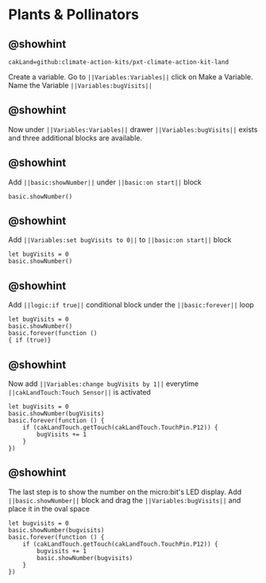 # Plants & Pollinators

## @showhint
```package
cakLand=github:climate-action-kits/pxt-climate-action-kit-land
```
Create a variable. Go to ``||Variables:Variables||`` click on Make a Variable. 
Name the Variable ``||Variables:bugVisits||``

## @showhint
Now under ``||Variables:Variables||`` drawer ``||Variables:bugVisits||`` exists 
and three additional blocks are available.

## @showhint
Add ``||basic:showNumber||`` under ``||basic:on start||`` block
```blocks
basic.showNumber()
```
## @showhint
Add ``||Variables:set bugVisits to 0||`` to ``||basic:on start||`` block
```blocks
let bugVisits = 0
basic.showNumber()
```
## @showhint
Add ``||logic:if true||`` conditional block under the ``||basic:forever||`` loop
```blocks
let bugVisits = 0
basic.showNumber()
basic.forever(function ()
{ if (true)}

```
## @showhint
Now add ``||Variables:change bugVisits by 1||`` everytime ``||cakLandTouch:Touch Sensor||`` is activated
```blocks
let bugVisits = 0
basic.showNumber(bugVisits)
basic.forever(function () {
    if (cakLandTouch.getTouch(cakLandTouch.TouchPin.P12)) {
        bugVisits += 1
    }
})
```
## @showhint
The last step is to show the number on the micro:bit's LED display. 
Add ``||basic.showNumber||`` block and 
drag the ``||Variables:bugVisits||`` and 
place it in the oval space
```blocks
let bugvisits = 0
basic.showNumber(bugvisits)
basic.forever(function () {
    if (cakLandTouch.getTouch(cakLandTouch.TouchPin.P12)) {
        bugvisits += 1
        basic.showNumber(bugvisits)
    }
})
```
